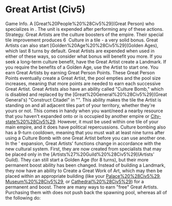 # Great Artist (Civ5)

Game Info.
A [Great%20People%20%28Civ5%29](Great Person) who specializes in .
The unit is expended after performing any of these actions.
Strategy.
Great Artists are the culture boosters of the empire. Their special tile improvement produces 6  Culture in a tile - a very solid bonus. Great Artists can also start [Golden%20Age%20%28Civ5%29](Golden Ages), which last 8 turns by default. Great Artists are expended when used in either of these ways, so consider what bonus will benefit you more. If you seek a long-term culture benefit, have the Great Artist create a Landmark. If you require the benefits of a Golden Age, use the Artist to start one.
You earn Great Artists by earning Great Person Points. These Great Person Points eventually create a Great Artist, the pool empties and the pool size increases, meaning that more points are needed to earn each successive Great Artist.
Great Artists also have an ability called "Culture Bomb," which is disabled and replaced by the [Great%20General%20%28Civ5%29](Great General's) "Construct Citadel" in "". This ability makes the tile the Artist is standing on and all adjacent tiles part of your territory, whether they're yours or not. This comes in handy when you want/need a nearby resource that you haven't expanded onto or is occupied by another empire or [City-state%20%28Civ5%29](city-state). However, it must be used within one tile of your main empire, and it does have political repercussions. Culture bombing also has a 9-turn cooldown, meaning that you must wait at least nine turns after using a Culture Bomb with one Great Artist before you can use another one.
In the ' expansion, Great Artists' functions change in accordance with the new cultural system. First, they are now created from specialists that may be placed only in the [Artists%27%20Guild%20%28Civ5%29](Artists' Guild). They can still start a Golden Age (for 8 turns), but their more permanent boost ability has been changed. Instead of building a Landmark, they now have an ability to Create a Great Work of Art, which may then be placed within an appropriate building (like your [Palace%20%28Civ5%29](Palace), [Museum%20%28Civ5%29](Museums), or [Cathedral%20%28Civ5%29](Cathedrals)) for a permanent and boost.
There are many ways to earn "free" Great Artists. Purchasing them with does not push back the spawning pool, whereas all of the following do: